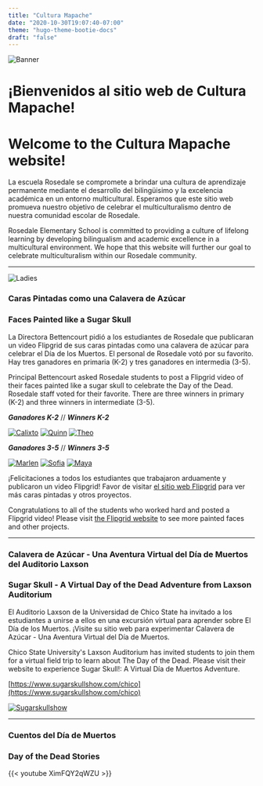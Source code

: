 ```yaml
---
title: "Cultura Mapache"
date: "2020-10-30T19:07:40-07:00"
theme: "hugo-theme-bootie-docs"
draft: "false"
---
```

![Banner](https://drive.google.com/uc?export=view&id=1lPBZPKbyCD4Z_9ubOQ4arCQXJpjkTVIy)
# **¡Bienvenidos al sitio web de Cultura Mapache!**
# **Welcome to the Cultura Mapache website!**
    
La escuela Rosedale se compromete a brindar una cultura de aprendizaje permanente mediante el desarrollo del bilingüisimo y la excelencia académica en un entorno multicultural. Esperamos que este sitio web promueva nuestro objetivo de celebrar el multiculturalismo dentro de nuestra comunidad escolar de Rosedale.

Rosedale Elementary School is committed to providing a culture of lifelong learning by developing bilingualism and academic excellence in a multicultural environment. We hope that this website will further our goal to celebrate multiculturalism within our Rosedale community.

-----------------

![Ladies](https://drive.google.com/uc?export=view&id=1RCPz5LnaFaf92kM58-1wryi6CromwtIz)


### **Caras Pintadas como una Calavera de Azúcar**
### **Faces Painted like a Sugar Skull**


La Directora Bettencourt pidió a los estudiantes de Rosedale que publicaran un video Flipgrid de sus caras pintadas como una calavera de azúcar para celebrar el Día de los Muertos. El personal de Rosedale votó por su favorito. Hay tres ganadores en primaria (K-2) y tres ganadores en intermedia (3-5).

Principal Bettencourt asked Rosedale students to post a Flipgrid video of their faces painted like a sugar skull to celebrate the Day of the Dead. Rosedale staff voted for their favorite. There are three winners in primary (K-2) and three winners in intermediate (3-5).


***Ganadores K-2*** // ***Winners K-2***


[![Calixto](/imgs/Calixto-thumb.jpg)](/imgs/Calixto.jpg) [![Quinn](/imgs/Quinn-thumb.jpg)](/imgs/Quinn.jpg) [![Theo](/imgs/Theo-thumb.jpg)](/imgs/Theo.jpg)

***Ganadores 3-5*** // ***Winners 3-5***

[![Marlen](/imgs/Marlen-thumb.jpg)](/imgs/Marlen.jpg) [![Sofia](/imgs/Sofia-thumb.jpg)](/imgs/Sofia.jpg) [![Maya](/imgs/Maya-thumb.jpg)](/imgs/Maya.jpg)


¡Felicitaciones a todos los estudiantes que trabajaron arduamente y publicaron un video Flipgrid! Favor de visitar [el sitio web Flipgrid]("https://flipgrid.com/292babd1) para ver más caras pintadas y otros proyectos.

Congratulations to all of the students who worked hard and posted a Flipgrid video! Please visit [the Flipgrid website]("https://flipgrid.com/292babd1) to see more painted faces and other projects.


--------------------------


### **Calavera de Azúcar - Una Aventura Virtual del Día de Muertos del Auditorio Laxson**

### **Sugar Skull - A Virtual Day of the Dead Adventure from Laxson Auditorium**


El Auditorio Laxson de la Universidad de Chico State ha invitado a los estudiantes a unirse a ellos en una excursión virtual para aprender sobre El Día de los Muertos. ¡Visite su sitio web para experimentar Calavera de Azúcar - Una Aventura Virtual del Día de Muertos.


Chico State University's Laxson Auditorium has invited students to join them for a virtual field trip to learn about The Day of the Dead. Please visit their website to experience Sugar Skull!: A Virtual Día de Muertos Adventure.

[https://www.sugarskullshow.com/chico](https://www.sugarskullshow.com/chico)

[![Sugarskullshow](https://drive.google.com/uc?export=view&id=1ZVh2LTJot847Ci369VlC9sxKE5dNLOiF)](https://www.sugarskullshow.com/chico)

-----------------------------

### **Cuentos del Día de Muertos**

### **Day of the Dead Stories**


{{< youtube XimFQY2qWZU >}}
